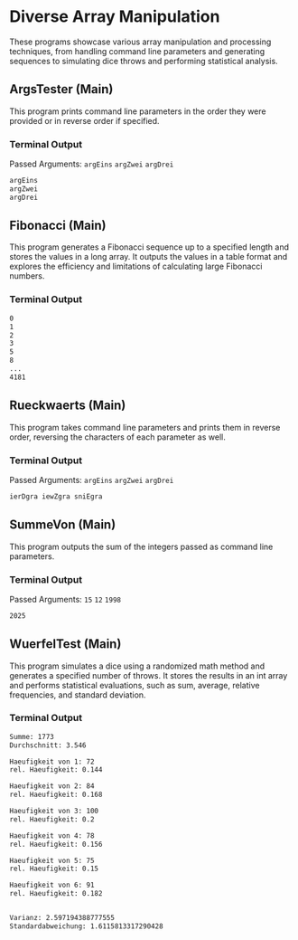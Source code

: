 # Diverse Array Manipulation

These programs showcase various array manipulation and processing techniques, from handling command line parameters and generating sequences to simulating dice throws and performing statistical analysis.

## ArgsTester (Main)

This program prints command line parameters in the order they were provided or in reverse order if specified.

### Terminal Output

Passed Arguments: `argEins` `argZwei` `argDrei`

```bash
argEins
argZwei
argDrei
```

## Fibonacci (Main)

This program generates a Fibonacci sequence up to a specified length and stores the values in a long array. It outputs the values in a table format and explores the efficiency and limitations of calculating large Fibonacci numbers.

### Terminal Output

```bash
0
1
2
3
5
8
...
4181
```

## Rueckwaerts (Main)

This program takes command line parameters and prints them in reverse order, reversing the characters of each parameter as well.

### Terminal Output

Passed Arguments: `argEins` `argZwei` `argDrei`

```bash
ierDgra iewZgra sniEgra
```

## SummeVon (Main)

This program outputs the sum of the integers passed as command line parameters.

### Terminal Output

Passed Arguments: `15` `12` `1998`

```bash
2025
```

## WuerfelTest (Main)

This program simulates a dice using a randomized math method and generates a specified number of throws. It stores the results in an int array and performs statistical evaluations, such as sum, average, relative frequencies, and standard deviation.

### Terminal Output

```bash
Summe: 1773
Durchschnitt: 3.546

Haeufigkeit von 1: 72
rel. Haeufigkeit: 0.144

Haeufigkeit von 2: 84
rel. Haeufigkeit: 0.168

Haeufigkeit von 3: 100
rel. Haeufigkeit: 0.2

Haeufigkeit von 4: 78
rel. Haeufigkeit: 0.156

Haeufigkeit von 5: 75
rel. Haeufigkeit: 0.15

Haeufigkeit von 6: 91
rel. Haeufigkeit: 0.182


Varianz: 2.597194388777555
Standardabweichung: 1.6115813317290428
```

